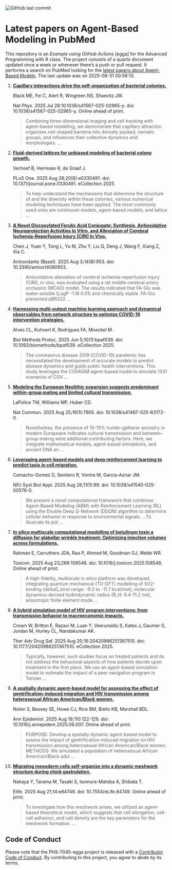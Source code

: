 ![GitHub last
commit](https://img.shields.io/github/last-commit/UofUEpiBio/PHS-7045-egga.png)

# Latest papers on Agent-Based Modeling in PubMed

This repository is an *Example using GitHub Actions* \[egga\] for the
Advanced Programming with R class. The project consists of a quarto
document updated once a week or whenever there’s a push or pull request.
It performs a search on PubMed looking for the <a
href="https://pubmed.ncbi.nlm.nih.gov/?term=agent-based+model&amp;sort=date"
target="_blank">latest papers about Agent-Based Models</a>. The last
update was on 2025-08-31 00:56:13.

<div class="cell">

</div>

1.  [**Capillary interactions drive the self-organization of bacterial
    colonies.**](https://pubmed.ncbi.nlm.nih.gov/40881805/)

    Black ME, Fei C, Alert R, Wingreen NS, Shaevitz JW.

    Nat Phys. 2025 Jul 28:10.1038/s41567-025-02965-y. doi:
    10.1038/s41567-025-02965-y. Online ahead of print.

    > Combining three-dimensional imaging and cell tracking with
    > agent-based modelling, we demonstrate that capillary attraction
    > organizes rod-shaped bacteria into densely packed, nematic groups,
    > and influences their collective dynamics and morphologies. …

2.  [**Fluid-derived lattices for unbiased modeling of bacterial colony
    growth.**](https://pubmed.ncbi.nlm.nih.gov/40875776/)

    Verhoef B, Hermsen R, de Graaf J.

    PLoS One. 2025 Aug 28;20(8):e0330491. doi:
    10.1371/journal.pone.0330491. eCollection 2025.

    > To help understand the mechanisms that determine the structure of
    > and the diversity within these colonies, various numerical
    > modeling techniques have been applied. The most commonly used ones
    > are continuum models, agent-based models, and lattice …

3.  [**A Novel Glycosylated Ferulic Acid Conjugate: Synthesis,
    Antioxidative Neuroprotection Activities In Vitro, and Alleviation
    of Cerebral Ischemia-Reperfusion Injury (CIRI) In
    Vivo.**](https://pubmed.ncbi.nlm.nih.gov/40867849/)

    Chen J, Yuan Y, Tong L, Yu M, Zhu Y, Liu Q, Deng J, Wang F, Xiang Z,
    Xia C.

    Antioxidants (Basel). 2025 Aug 3;14(8):953. doi:
    10.3390/antiox14080953.

    > Antioxidative alleviation of cerebral ischemia-reperfusion injury
    > (CIRI), in vivo, was evaluated using a rat middle cerebral artery
    > occlusion (MCAO) model. The results indicated that FA-Glu was
    > water-soluble (LogP -1.16 0.01) and chemically stable. FA-Glu
    > prevented pBR322 …

4.  [**Harnessing multi-output machine learning approach and dynamical
    observables from network structure to optimize COVID-19 intervention
    strategies.**](https://pubmed.ncbi.nlm.nih.gov/40860595/)

    Alves CL, Kuhnert K, Rodrigues FA, Moeckel M.

    Biol Methods Protoc. 2025 Jun 5;10(1):bpaf039. doi:
    10.1093/biomethods/bpaf039. eCollection 2025.

    > The coronavirus disease 2019 (COVID-19) pandemic has necessitated
    > the development of accurate models to predict disease dynamics and
    > guide public health interventions. This study leverages the
    > COVASIM agent-based model to simulate 1331 scenarios of COV …

5.  [**Modeling the European Neolithic expansion suggests predominant
    within-group mating and limited cultural
    transmission.**](https://pubmed.ncbi.nlm.nih.gov/40855051/)

    LaPolice TM, Williams MP, Huber CD.

    Nat Commun. 2025 Aug 25;16(1):7905. doi: 10.1038/s41467-025-63172-0.

    > Nonetheless, the presence of 10-15% hunter-gatherer ancestry in
    > modern Europeans indicates cultural transmission and between-group
    > mating were additional contributing factors. Here, we integrate
    > mathematical models, agent-based simulations, and ancient DNA an …

6.  [**Leveraging agent-based models and deep reinforcement learning to
    predict taxis in cell
    migration.**](https://pubmed.ncbi.nlm.nih.gov/40854896/)

    Camacho-Gomez D, Sentiero R, Ventre M, Garcia-Aznar JM.

    NPJ Syst Biol Appl. 2025 Aug 26;11(1):99. doi:
    10.1038/s41540-025-00576-0.

    > We present a novel computational framework that combines
    > Agent-Based Modeling (ABM) with Reinforcement Learning (RL) using
    > the Double Deep Q-Network (DDQN) algorithm to determine cellular
    > behavior in response to environmental signals. …To illustrate its
    > pot …

7.  [**In silico multiscale computational modelling of botulinum toxin a
    diffusion for glabellar wrinkle treatment: Optimizing injection
    volumes across
    formulations.**](https://pubmed.ncbi.nlm.nih.gov/40854395/)

    Rahman E, Carruthers JDA, Rao P, Ahmed M, Goodman GJ, Webb WR.

    Toxicon. 2025 Aug 23;266:108548. doi: 10.1016/j.toxicon.2025.108548.
    Online ahead of print.

    > A high-fidelity, multiscale in silico platform was developed,
    > integrating quantum mechanical (TD-DFT) modelling of SV2-binding
    > (deltaG_bind range: -9.2 to -11.7 kcal/mol), molecular
    > dynamics-derived hydrodynamic radius (R_H: 9.4-11.2 nm),
    > anisotropic finite element mode …

8.  [**A hybrid simulation model of HIV program interventions: from
    transmission behavior to macroeconomic
    impacts.**](https://pubmed.ncbi.nlm.nih.gov/40851631/)

    Crown W, Britton E, Razavi M, Luan Y, Veerunaidu S, Kates J, Gaumer
    G, Jordan M, Hurley CL, Nandakumar AK.

    Ther Adv Drug Saf. 2025 Aug 20;16:20420986251367510. doi:
    10.1177/20420986251367510. eCollection 2025.

    > Typically, however, such studies focus on treated patients and do
    > not address the behavioral aspects of how patients decide upon
    > treatment in the first place. We use an agent-based simulation
    > model to estimate the impact of a peer navigation program in
    > Tanzan …

9.  [**A spatially dynamic agent-based model for assessing the effect of
    gentrification-induced migration and HIV transmission among
    heterosexual African American/Black
    women.**](https://pubmed.ncbi.nlm.nih.gov/40840569/)

    Nolen S, Bessey SE, Howe CJ, Rice BM, Biello KB, Marshall BDL.

    Ann Epidemiol. 2025 Aug 19;110:122-129. doi:
    10.1016/j.annepidem.2025.08.007. Online ahead of print.

    > PURPOSE: Develop a spatially dynamic agent-based model to assess
    > the impact of gentrification-induced migration on HIV transmission
    > among heterosexual African American/Black women. METHODS: We
    > simulated a population of heterosexual African American/Black adul
    > …

10. [**Migrating mesoderm cells self-organize into a dynamic meshwork
    structure during chick
    gastrulation.**](https://pubmed.ncbi.nlm.nih.gov/40839526/)

    Nakaya Y, Tarama M, Tasaki S, Isomura-Matoba A, Shibata T.

    Elife. 2025 Aug 21;14:e84749. doi: 10.7554/eLife.84749. Online ahead
    of print.

    > To investigate how this meshwork arises, we utilized an
    > agent-based theoretical model, which suggests that cell
    > elongation, cell-cell adhesion, and cell density are the key
    > parameters for the meshwork formation. …

## Code of Conduct

Please note that the PHS-7045-egga project is released with a
[Contributor Code of
Conduct](https://contributor-covenant.org/version/2/1/CODE_OF_CONDUCT.html).
By contributing to this project, you agree to abide by its terms.
